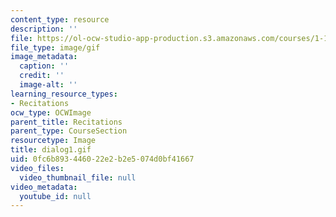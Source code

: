 ```yaml
---
content_type: resource
description: ''
file: https://ol-ocw-studio-app-production.s3.amazonaws.com/courses/1-124j-foundations-of-software-engineering-fall-2000/0fc6b893446022e2b2e5074d0bf41667_dialog1.gif
file_type: image/gif
image_metadata:
  caption: ''
  credit: ''
  image-alt: ''
learning_resource_types:
- Recitations
ocw_type: OCWImage
parent_title: Recitations
parent_type: CourseSection
resourcetype: Image
title: dialog1.gif
uid: 0fc6b893-4460-22e2-b2e5-074d0bf41667
video_files:
  video_thumbnail_file: null
video_metadata:
  youtube_id: null
---
```

